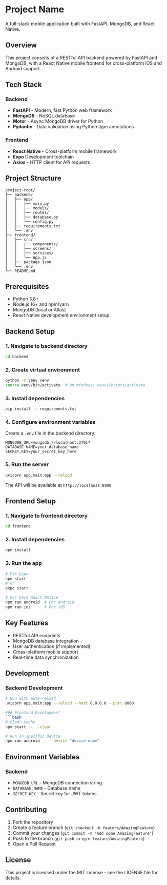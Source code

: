# Project Name

A full-stack mobile application built with FastAPI, MongoDB, and React Native.

## Overview

This project consists of a RESTful API backend powered by FastAPI and MongoDB, with a React Native mobile frontend for cross-platform iOS and Android support.

## Tech Stack

### Backend
- **FastAPI** - Modern, fast Python web framework
- **MongoDB** - NoSQL database
- **Motor** - Async MongoDB driver for Python
- **Pydantic** - Data validation using Python type annotations

### Frontend
- **React Native** - Cross-platform mobile framework
- **Expo**  Development toolchain
- **Axios** - HTTP client for API requests

## Project Structure

```
project-root/
├── backend/
│   ├── app/
│   │   ├── main.py
│   │   ├── models/
│   │   ├── routes/
│   │   ├── database.py
│   │   └── config.py
│   ├── requirements.txt
│   └── .env
├── frontend/
│   ├── src/
│   │   ├── components/
│   │   ├── screens/
│   │   ├── services/
│   │   └── App.js
│   ├── package.json
│   └── .env
└── README.md
```

## Prerequisites

- Python 3.8+
- Node.js 16+ and npm/yarn
- MongoDB (local or Atlas)
- React Native development environment setup

## Backend Setup

### 1. Navigate to backend directory
```bash
cd backend
```

### 2. Create virtual environment
```bash
python -m venv venv
source venv/bin/activate  # On Windows: venv\Scripts\activate
```

### 3. Install dependencies
```bash
pip install -r requirements.txt
```

### 4. Configure environment variables
Create a `.env` file in the backend directory:
```env
MONGODB_URL=mongodb://localhost:27017
DATABASE_NAME=your_database_name
SECRET_KEY=your_secret_key_here
```

### 5. Run the server
```bash
uvicorn app.main:app --reload
```

The API will be available at `http://localhost:8000`

## Frontend Setup

### 1. Navigate to frontend directory
```bash
cd frontend
```

### 2. Install dependencies
```bash
npm install
```
### 3. Run the app
```bash
# For Expo
npm start
# or
expo start

# For bare React Native
npm run android  # For Android
npm run ios      # For iOS
```


## Key Features

- RESTful API endpoints
- MongoDB database integration
- User authentication (if implemented)
- Cross-platform mobile support
- Real-time data synchronization

## Development

### Backend Development
```bash
# Run with auto-reload
uvicorn app.main:app --reload --host 0.0.0.0 --port 8000

### Frontend Development
```bash
# Clear cache
npm start -- --clear

# Run on specific device
npm run android -- --device "device-name"
```

## Environment Variables

### Backend
- `MONGODB_URL` - MongoDB connection string
- `DATABASE_NAME` - Database name
- `SECRET_KEY` - Secret key for JWT tokens

## Contributing

1. Fork the repository
2. Create a feature branch (`git checkout -b feature/AmazingFeature`)
3. Commit your changes (`git commit -m 'Add some AmazingFeature'`)
4. Push to the branch (`git push origin feature/AmazingFeature`)
5. Open a Pull Request

## License

This project is licensed under the MIT License - see the LICENSE file for details.
